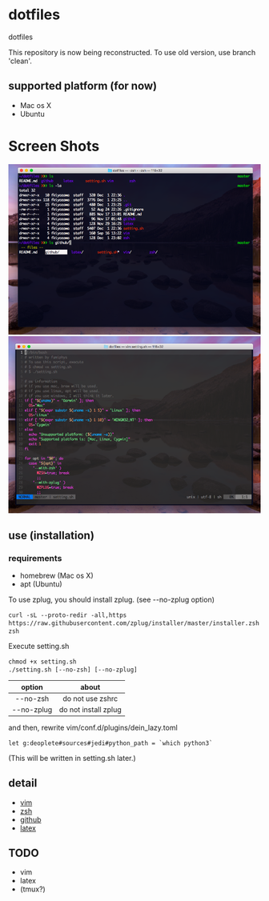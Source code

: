 # dotfiles
dotfiles

This repository is now being reconstructed. To use old version, use branch 'clean'.

## supported platform (for now)
 - Mac os X
 - Ubuntu

# Screen Shots
![zsh](assets/zsh_screen.png)
![vim](assets/vim_screen.png)

## use (installation)
### requirements
  - homebrew (Mac os X)
  - apt (Ubuntu)

To use zplug, you should install zplug. (see --no-zplug option)
```
curl -sL --proto-redir -all,https https://raw.githubusercontent.com/zplug/installer/master/installer.zsh| zsh
```
Execute setting.sh
```
chmod +x setting.sh
./setting.sh [--no-zsh] [--no-zplug]
```
  |option|about|
  |:---:|:---:|
  |--no-zsh|do not use zshrc|
  |--no-zplug|do not install zplug|
  
and then, rewrite vim/conf.d/plugins/dein_lazy.toml
```
let g:deoplete#sources#jedi#python_path = `which python3`
```
(This will be written in setting.sh later.)

## detail
 - [vim](vim/)
 - [zsh](zsh/)
 - [github](github/)
 - [latex](latex/)

## TODO
 - vim
 - latex
 - (tmux?)
